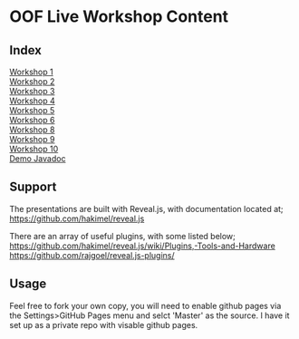 # OOF Live Workshop Content

## Index
[Workshop 1](https://mefitzgerald.github.io/oof/ws_week1/#/)  
[Workshop 2](https://mefitzgerald.github.io/oof/ws_week2/#/)  
[Workshop 3](https://mefitzgerald.github.io/oof/ws_week3/#/)  
[Workshop 4](https://mefitzgerald.github.io/oof/ws_week4/#/)  
[Workshop 5](https://mefitzgerald.github.io/oof/ws_week5/#/)  
[Workshop 6](https://mefitzgerald.github.io/oof/ws_week6/#/)  
[Workshop 8](https://mefitzgerald.github.io/oof/ws_week8/#/)  
[Workshop 9](https://mefitzgerald.github.io/oof/ws_week9/#/)  
[Workshop 10](https://mefitzgerald.github.io/oof/ws_week10/#/)    
[Demo Javadoc](https://mefitzgerald.github.io/oof/javadocDemo/)

## Support   
The presentations are built with Reveal.js, with documentation located at;   
https://github.com/hakimel/reveal.js  

There are an array of useful plugins, with some listed below;   
https://github.com/hakimel/reveal.js/wiki/Plugins,-Tools-and-Hardware  
https://github.com/rajgoel/reveal.js-plugins/  

## Usage
Feel free to fork your own copy, you will need to enable github pages via the Settings>GitHub Pages 
menu and selct 'Master' as the source. I have it set up as a private repo with visable github pages. 
